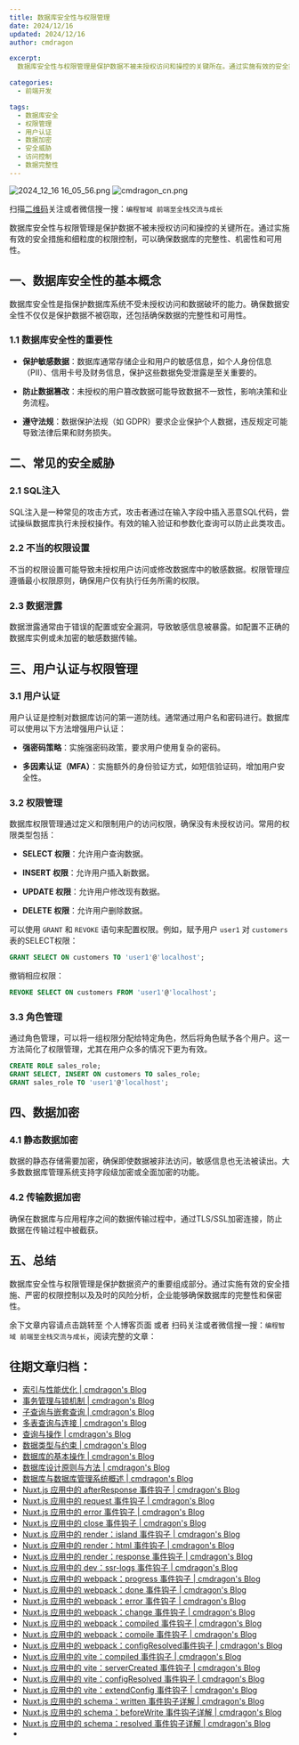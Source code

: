 ```yaml
---
title: 数据库安全性与权限管理
date: 2024/12/16
updated: 2024/12/16
author: cmdragon

excerpt:
  数据库安全性与权限管理是保护数据不被未授权访问和操控的关键所在。通过实施有效的安全措施和细粒度的权限控制，可以确保数据库的完整性、机密性和可用性。

categories:
  - 前端开发

tags:
  - 数据库安全
  - 权限管理
  - 用户认证
  - 数据加密
  - 安全威胁
  - 访问控制
  - 数据完整性
---
```


<img src="https://static.amd794.com/blog/images/2024_12_16 16_05_56.png@blog" title="2024_12_16 16_05_56.png" alt="2024_12_16 16_05_56.png"/>

<img src="https://static.amd794.com/blog/images/cmdragon_cn.png" title="cmdragon_cn.png" alt="cmdragon_cn.png"/>


扫描[二维码](https://static.amd794.com/blog/images/cmdragon_cn.png)关注或者微信搜一搜：`编程智域 前端至全栈交流与成长`



数据库安全性与权限管理是保护数据不被未授权访问和操控的关键所在。通过实施有效的安全措施和细粒度的权限控制，可以确保数据库的完整性、机密性和可用性。


## 一、数据库安全性的基本概念

数据库安全性是指保护数据库系统不受未授权访问和数据破坏的能力。确保数据安全性不仅仅是保护数据不被窃取，还包括确保数据的完整性和可用性。

### 1.1 数据库安全性的重要性

- **保护敏感数据**：数据库通常存储企业和用户的敏感信息，如个人身份信息（PII）、信用卡号及财务信息，保护这些数据免受泄露是至关重要的。

- **防止数据篡改**：未授权的用户篡改数据可能导致数据不一致性，影响决策和业务流程。

- **遵守法规**：数据保护法规（如 GDPR）要求企业保护个人数据，违反规定可能导致法律后果和财务损失。

## 二、常见的安全威胁

### 2.1 SQL注入

SQL注入是一种常见的攻击方式，攻击者通过在输入字段中插入恶意SQL代码，尝试操纵数据库执行未授权操作。有效的输入验证和参数化查询可以防止此类攻击。

### 2.2 不当的权限设置

不当的权限设置可能导致未授权用户访问或修改数据库中的敏感数据。权限管理应遵循最小权限原则，确保用户仅有执行任务所需的权限。

### 2.3 数据泄露

数据泄露通常由于错误的配置或安全漏洞，导致敏感信息被暴露。如配置不正确的数据库实例或未加密的敏感数据传输。

## 三、用户认证与权限管理

### 3.1 用户认证

用户认证是控制对数据库访问的第一道防线。通常通过用户名和密码进行。数据库可以使用以下方法增强用户认证：

- **强密码策略**：实施强密码政策，要求用户使用复杂的密码。

- **多因素认证（MFA）**：实施额外的身份验证方式，如短信验证码，增加用户安全性。

### 3.2 权限管理

数据库权限管理通过定义和限制用户的访问权限，确保没有未授权访问。常用的权限类型包括：

- **SELECT 权限**：允许用户查询数据。
  
- **INSERT 权限**：允许用户插入新数据。

- **UPDATE 权限**：允许用户修改现有数据。

- **DELETE 权限**：允许用户删除数据。

可以使用 `GRANT` 和 `REVOKE` 语句来配置权限。例如，赋予用户 `user1` 对 `customers` 表的SELECT权限：

```sql
GRANT SELECT ON customers TO 'user1'@'localhost';
```

撤销相应权限：

```sql
REVOKE SELECT ON customers FROM 'user1'@'localhost';
```

### 3.3 角色管理

通过角色管理，可以将一组权限分配给特定角色，然后将角色赋予各个用户。这一方法简化了权限管理，尤其在用户众多的情况下更为有效。

```sql
CREATE ROLE sales_role;
GRANT SELECT, INSERT ON customers TO sales_role;
GRANT sales_role TO 'user1'@'localhost';
```

## 四、数据加密

### 4.1 静态数据加密

数据的静态存储需要加密，确保即使数据被非法访问，敏感信息也无法被读出。大多数数据库管理系统支持字段级加密或全面加密的功能。

### 4.2 传输数据加密

确保在数据库与应用程序之间的数据传输过程中，通过TLS/SSL加密连接，防止数据在传输过程中被截获。

## 五、总结

数据库安全性与权限管理是保护数据资产的重要组成部分。通过实施有效的安全措施、严密的权限控制以及及时的风险分析，企业能够确保数据库的完整性和保密性。

余下文章内容请点击跳转至 个人博客页面 或者 扫码关注或者微信搜一搜：`编程智域 前端至全栈交流与成长`，阅读完整的文章：

## 往期文章归档：

- [索引与性能优化 | cmdragon's Blog](https://blog.cmdragon.cn/posts/0fd4e9a4123a/)
- [事务管理与锁机制 | cmdragon's Blog](https://blog.cmdragon.cn/posts/21e8e33b5a0c/)
- [子查询与嵌套查询 | cmdragon's Blog](https://blog.cmdragon.cn/posts/ef7711d5077d/)
- [多表查询与连接 | cmdragon's Blog](https://blog.cmdragon.cn/posts/cbc5ebea2633/)
- [查询与操作 | cmdragon's Blog](https://blog.cmdragon.cn/posts/45016c6a3d2d/)
- [数据类型与约束 | cmdragon's Blog](https://blog.cmdragon.cn/posts/1aff87ac2263/)
- [数据库的基本操作 | cmdragon's Blog](https://blog.cmdragon.cn/posts/541c699d86de/)
- [数据库设计原则与方法 | cmdragon's Blog](https://blog.cmdragon.cn/posts/daf29831e102/)
- [数据库与数据库管理系统概述 | cmdragon's Blog](https://blog.cmdragon.cn/posts/dc1046549846/)
- [Nuxt.js 应用中的 afterResponse 事件钩子 | cmdragon's Blog](https://blog.cmdragon.cn/posts/d64fddbcad54/)
- [Nuxt.js 应用中的 request 事件钩子 | cmdragon's Blog](https://blog.cmdragon.cn/posts/0c461d69ac0d/)
- [Nuxt.js 应用中的 error 事件钩子 | cmdragon's Blog](https://blog.cmdragon.cn/posts/1bd4e4574b1a/)
- [Nuxt.js 应用中的 close 事件钩子 | cmdragon's Blog](https://blog.cmdragon.cn/posts/0bb0cade5fa2/)
- [Nuxt.js 应用中的 render：island 事件钩子 | cmdragon's Blog](https://blog.cmdragon.cn/posts/47bf55a8b641/)
- [Nuxt.js 应用中的 render：html 事件钩子 | cmdragon's Blog](https://blog.cmdragon.cn/posts/0f91c080fd2c/)
- [Nuxt.js 应用中的 render：response 事件钩子 | cmdragon's Blog](https://blog.cmdragon.cn/posts/3ce5250cec36/)
- [Nuxt.js 应用中的 dev：ssr-logs 事件钩子 | cmdragon's Blog](https://blog.cmdragon.cn/posts/1b63f35eebe8/)
- [Nuxt.js 应用中的 webpack：progress 事件钩子 | cmdragon's Blog](https://blog.cmdragon.cn/posts/533d23bcbe61/)
- [Nuxt.js 应用中的 webpack：done 事件钩子 | cmdragon's Blog](https://blog.cmdragon.cn/posts/3e8fa49cbd4b/)
- [Nuxt.js 应用中的 webpack：error 事件钩子 | cmdragon's Blog](https://blog.cmdragon.cn/posts/0fb47ad58e14/)
- [Nuxt.js 应用中的 webpack：change 事件钩子 | cmdragon's Blog](https://blog.cmdragon.cn/posts/43a57e843f48/)
- [Nuxt.js 应用中的 webpack：compiled 事件钩子 | cmdragon's Blog](https://blog.cmdragon.cn/posts/0b6ec5ce3d59/)
- [Nuxt.js 应用中的 webpack：compile 事件钩子 | cmdragon's Blog](https://blog.cmdragon.cn/posts/7336c7f0809e/)
- [Nuxt.js 应用中的 webpack：configResolved事件钩子 | cmdragon's Blog](https://blog.cmdragon.cn/posts/afe62aeeaf6f/)
- [Nuxt.js 应用中的 vite：compiled 事件钩子 | cmdragon's Blog](https://blog.cmdragon.cn/posts/973541933f38/)
- [Nuxt.js 应用中的 vite：serverCreated 事件钩子 | cmdragon's Blog](https://blog.cmdragon.cn/posts/ab7710befd8e/)
- [Nuxt.js 应用中的 vite：configResolved 事件钩子 | cmdragon's Blog](https://blog.cmdragon.cn/posts/1266785cead8/)
- [Nuxt.js 应用中的 vite：extendConfig 事件钩子 | cmdragon's Blog](https://blog.cmdragon.cn/posts/e1ea2c9a1566/)
- [Nuxt.js 应用中的 schema：written 事件钩子详解 | cmdragon's Blog](https://blog.cmdragon.cn/posts/11121d82a55c/)
- [Nuxt.js 应用中的 schema：beforeWrite 事件钩子详解 | cmdragon's Blog](https://blog.cmdragon.cn/posts/14f648e6cb9f/)
- [Nuxt.js 应用中的 schema：resolved 事件钩子详解 | cmdragon's Blog](https://blog.cmdragon.cn/posts/c343331f3f06/)
-


